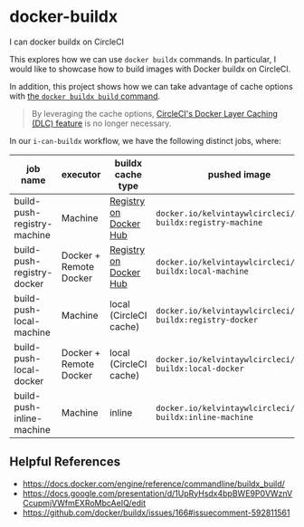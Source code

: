 # docker-buildx
I can docker buildx on CircleCI

This explores how we can use `docker buildx` commands.
In particular, I would like to showcase how to build images with Docker buildx on CircleCI.

In addition, this project shows how we can take advantage of cache options with [the `docker buildx build` command](https://docs.docker.com/engine/reference/commandline/buildx_build/).

> By leveraging the cache options, [CircleCI's Docker Layer Caching (DLC) feature](https://circleci.com/docs/docker-layer-caching) is no longer necessary.

In our `i-can-buildx` workflow, we have the following distinct jobs, where:

| job name | executor | buildx cache type | pushed image |
| --- | --- | --- | --- |
| build-push-registry-machine | Machine | [Registry on Docker Hub](https://hub.docker.com/r/kelvintaywlcircleci/hello-buildx-registry-cache) | `docker.io/kelvintaywlcircleci/hello-buildx:registry-machine` |
| build-push-registry-docker | Docker + Remote Docker | [Registry on Docker Hub](https://hub.docker.com/r/kelvintaywlcircleci/hello-buildx-registry-cache) | `docker.io/kelvintaywlcircleci/hello-buildx:local-machine` |
| build-push-local-machine | Machine | local (CircleCI cache) | `docker.io/kelvintaywlcircleci/hello-buildx:registry-docker` |
| build-push-local-docker | Docker + Remote Docker | local (CircleCI cache) | `docker.io/kelvintaywlcircleci/hello-buildx:local-docker` |
| build-push-inline-machine | Machine | inline | `docker.io/kelvintaywlcircleci/hello-buildx:inline-machine` |

## Helpful References

- https://docs.docker.com/engine/reference/commandline/buildx_build/
- https://docs.google.com/presentation/d/1UpRyHsdx4bpBWE9P0VWznVCcupmjVWfmEXRoMbcAeIQ/edit
- https://github.com/docker/buildx/issues/166#issuecomment-592811561
